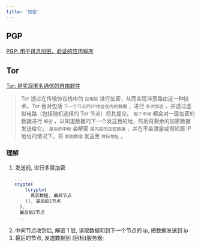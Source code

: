 ```yaml
---
title: '加密'
---
```


## PGP

[PGP: 用于讯息加密、验证的应用程序](https://zh.wikipedia.org/wiki/PGP)

## Tor

[Tor: 是实现匿名通信的自由软件](https://zh.wikipedia.org/wiki/Tor)

> Tor 透过在传输协议栈中的 `应用层` 进行加密，从而实现洋葱路由这一种技术。Tor 会对包括 `下一个节点的IP地址在内的数据` ，进行 `多次加密` ，并透过虚拟电路（包括随机选择的 Tor 节点）将其提交。 `每个中继` 都会对一层加密的数据进行 `解密` ，以知道数据的下一个发送目的地，然后将剩余的加密数据发送给它。 `最后的中继` 会解密 `最内层的加密数据` ，并在不会泄露或得知源 IP 地址的情况下，将 `原始数据` 发送至 `目标地址` 。

### 理解

1. 发送前, 进行多层加密

```js
   ...
   crypto(
       (crypto(
         真实数据, 最后节点
       )), 最后前1节点
     ),
     最后前2节点
     ...
```

2. 中间节点收到后, 解密 1 层, 读取数据和到下一个节点的 ip, 把数据发送到 ip
3. 最后的节点, 发送数据到 (目标)服务器;
